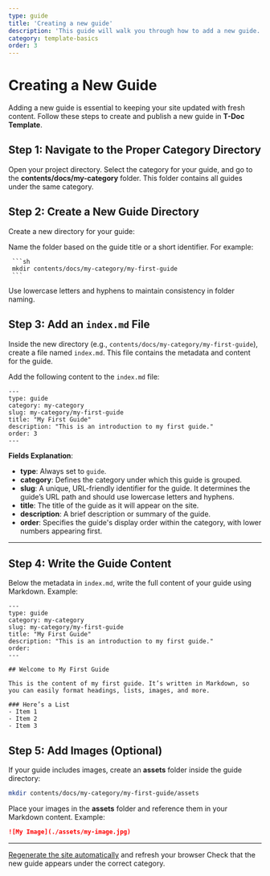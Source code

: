 ```yaml
---
type: guide
title: 'Creating a new guide'
description: 'This guide will walk you through how to add a new guide.'
category: template-basics
order: 3
---
```


# Creating a New Guide

Adding a new guide is essential to keeping your site updated with fresh content. Follow these steps to create and publish a new guide in **T-Doc Template**.


## Step 1: Navigate to the Proper Category Directory

Open your project directory.
Select the category for your guide, and go to the **contents/docs/my-category** folder. This folder contains all guides under the same category.


## Step 2: Create a New Guide Directory

Create a new directory for your guide:

Name the folder based on the guide title or a short identifier. For example:

     ```sh
     mkdir contents/docs/my-category/my-first-guide
     ```

Use lowercase letters and hyphens to maintain consistency in folder naming.

## Step 3: Add an `index.md` File

Inside the new directory (e.g., `contents/docs/my-category/my-first-guide`), create a file named `index.md`.
This file contains the metadata and content for the guide.

Add the following content to the `index.md` file:

   ```text
   ---
   type: guide
   category: my-category
   slug: my-category/my-first-guide
   title: "My First Guide"
   description: "This is an introduction to my first guide."
   order: 3
   ---
   ```

   **Fields Explanation**:

   - **type**: Always set to `guide`.
   - **category**: Defines the category under which this guide is grouped.
   - **slug**: A unique, URL-friendly identifier for the guide. It determines the guide’s URL path and should use lowercase letters and hyphens.
   - **title**: The title of the guide as it will appear on the site.
   - **description**: A brief description or summary of the guide.
   - **order**: Specifies the guide's display order within the category, with lower numbers appearing first.

---

## Step 4: Write the Guide Content

Below the metadata in `index.md`, write the full content of your guide using Markdown. Example:

   ```text
   ---
   type: guide
   category: my-category
   slug: my-category/my-first-guide
   title: "My First Guide"
   description: "This is an introduction to my first guide."
   order:
   ---

   ## Welcome to My First Guide

   This is the content of my first guide. It’s written in Markdown, so you can easily format headings, lists, images, and more.

   ### Here’s a List
   - Item 1
   - Item 2
   - Item 3
   ```


## Step 5: Add Images (Optional)

If your guide includes images, create an **assets** folder inside the guide directory:

   ```sh
   mkdir contents/docs/my-category/my-first-guide/assets
   ```

Place your images in the **assets** folder and reference them in your Markdown content. Example:

   ```md
   ![My Image](./assets/my-image.jpg)
   ```

---

[Regenerate the site automatically](/docs/getting-started/03-how-to-use#regenerate-the-site) and refresh your browser
Check that the new guide appears under the correct category.






